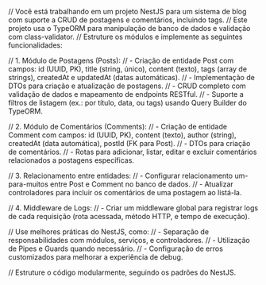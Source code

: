 // Você está trabalhando em um projeto NestJS para um sistema de blog com suporte a CRUD de postagens e comentários, incluindo tags.
// Este projeto usa o TypeORM para manipulação de banco de dados e validação com class-validator.
// Estruture os módulos e implemente as seguintes funcionalidades:

// 1. Módulo de Postagens (Posts):
// - Criação de entidade Post com campos: id (UUID, PK), title (string, único), content (texto), tags (array de strings), createdAt e updatedAt (datas automáticas).
// - Implementação de DTOs para criação e atualização de postagens.
// - CRUD completo com validação de dados e mapeamento de endpoints RESTful.
// - Suporte a filtros de listagem (ex.: por título, data, ou tags) usando Query Builder do TypeORM.

// 2. Módulo de Comentários (Comments):
// - Criação de entidade Comment com campos: id (UUID, PK), content (texto), author (string), createdAt (data automática), postId (FK para Post).
// - DTOs para criação de comentários.
// - Rotas para adicionar, listar, editar e excluir comentários relacionados a postagens específicas.

// 3. Relacionamento entre entidades:
// - Configurar relacionamento um-para-muitos entre Post e Comment no banco de dados.
// - Atualizar controladores para incluir os comentários de uma postagem ao listá-la.

// 4. Middleware de Logs:
// - Criar um middleware global para registrar logs de cada requisição (rota acessada, método HTTP, e tempo de execução).

// Use melhores práticas do NestJS, como:
// - Separação de responsabilidades com módulos, serviços, e controladores.
// - Utilização de Pipes e Guards quando necessário.
// - Configuração de erros customizados para melhorar a experiência de debug.

// Estruture o código modularmente, seguindo os padrões do NestJS.
